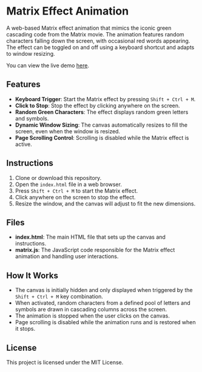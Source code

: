 # Matrix Effect Animation

A web-based Matrix effect animation that mimics the iconic green cascading code from the Matrix movie. The animation features random characters falling down the screen, with occasional red words appearing. The effect can be toggled on and off using a keyboard shortcut and adapts to window resizing.

You can view the live demo [here](https://matrix.rdepaz.com/).

## Features

- **Keyboard Trigger**: Start the Matrix effect by pressing `Shift + Ctrl + M`.
- **Click to Stop**: Stop the effect by clicking anywhere on the screen.
- **Random Green Characters**: The effect displays random green letters and symbols.
- **Dynamic Window Sizing**: The canvas automatically resizes to fill the screen, even when the window is resized.
- **Page Scrolling Control**: Scrolling is disabled while the Matrix effect is active.

## Instructions

1. Clone or download this repository.
2. Open the `index.html` file in a web browser.
3. Press `Shift + Ctrl + M` to start the Matrix effect.
4. Click anywhere on the screen to stop the effect.
5. Resize the window, and the canvas will adjust to fit the new dimensions.

## Files

- **index.html**: The main HTML file that sets up the canvas and instructions.
- **matrix.js**: The JavaScript code responsible for the Matrix effect animation and handling user interactions.

## How It Works

- The canvas is initially hidden and only displayed when triggered by the `Shift + Ctrl + M` key combination.
- When activated, random characters from a defined pool of letters and symbols are drawn in cascading columns across the screen.
- The animation is stopped when the user clicks on the canvas.
- Page scrolling is disabled while the animation runs and is restored when it stops.

## License

This project is licensed under the MIT License.
